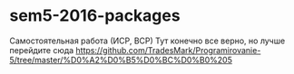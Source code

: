 # sem5-2016-packages<br>

Самостоятельная работа (ИСР, ВСР)
Тут конечно все верно, но лучше перейдите сюда https://github.com/TradesMark/Programirovanie-5/tree/master/%D0%A2%D0%B5%D0%BC%D0%B0%205
